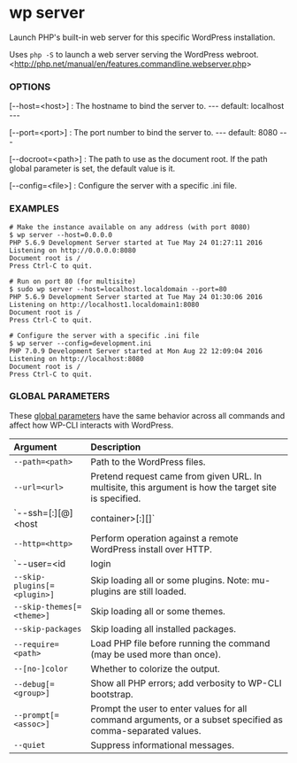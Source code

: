 # wp server

Launch PHP's built-in web server for this specific WordPress installation.

Uses `php -S` to launch a web server serving the WordPress webroot.
&lt;http://php.net/manual/en/features.commandline.webserver.php&gt;

### OPTIONS

[\--host=&lt;host&gt;]
: The hostname to bind the server to.
\---
default: localhost
\---

[\--port=&lt;port&gt;]
: The port number to bind the server to.
\---
default: 8080
\---

[\--docroot=&lt;path&gt;]
: The path to use as the document root. If the path global parameter is set, the default value is it.

[\--config=&lt;file&gt;]
: Configure the server with a specific .ini file.

### EXAMPLES

    # Make the instance available on any address (with port 8080)
    $ wp server --host=0.0.0.0
    PHP 5.6.9 Development Server started at Tue May 24 01:27:11 2016
    Listening on http://0.0.0.0:8080
    Document root is /
    Press Ctrl-C to quit.

    # Run on port 80 (for multisite)
    $ sudo wp server --host=localhost.localdomain --port=80
    PHP 5.6.9 Development Server started at Tue May 24 01:30:06 2016
    Listening on http://localhost1.localdomain1:8080
    Document root is /
    Press Ctrl-C to quit.

    # Configure the server with a specific .ini file
    $ wp server --config=development.ini
    PHP 7.0.9 Development Server started at Mon Aug 22 12:09:04 2016
    Listening on http://localhost:8080
    Document root is /
    Press Ctrl-C to quit.

### GLOBAL PARAMETERS

These [global parameters](https://make.wordpress.org/cli/handbook/config/) have the same behavior across all commands and affect how WP-CLI interacts with WordPress.

| **Argument**    | **Description**              |
|:----------------|:-----------------------------|
| `--path=<path>` | Path to the WordPress files. |
| `--url=<url>` | Pretend request came from given URL. In multisite, this argument is how the target site is specified. |
| `--ssh=[<scheme>:][<user>@]<host|container>[:<port>][<path>]` | Perform operation against a remote server over SSH (or a container using scheme of "docker" or "docker-compose"). |
| `--http=<http>` | Perform operation against a remote WordPress install over HTTP. |
| `--user=<id|login|email>` | Set the WordPress user. |
| `--skip-plugins[=<plugin>]` | Skip loading all or some plugins. Note: mu-plugins are still loaded. |
| `--skip-themes[=<theme>]` | Skip loading all or some themes. |
| `--skip-packages` | Skip loading all installed packages. |
| `--require=<path>` | Load PHP file before running the command (may be used more than once). |
| `--[no-]color` | Whether to colorize the output. |
| `--debug[=<group>]` | Show all PHP errors; add verbosity to WP-CLI bootstrap. |
| `--prompt[=<assoc>]` | Prompt the user to enter values for all command arguments, or a subset specified as comma-separated values. |
| `--quiet` | Suppress informational messages. |
